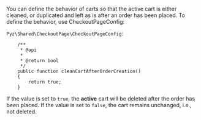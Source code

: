 You can define the behavior of carts so that the active cart is either cleaned, or duplicated and left as is after an order has been placed. 
To define the behavior, use CheckoutPageConfig:

`Pyz\Shared\CheckoutPage\CheckoutPageConfig`:
   
```
    /**
     * @api
     *
     * @return bool
     */
    public function cleanCartAfterOrderCreation()
    {
        return true;
    }
```

If the value is set to `true`, the **active** cart will be deleted after the order has been placed. 
If the value is set to `false`, the cart remains unchanged, i.e., not deleted.

